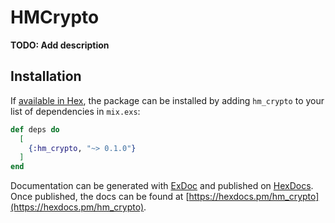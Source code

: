 # HMCrypto

**TODO: Add description**

## Installation

If [available in Hex](https://hex.pm/docs/publish), the package can be installed
by adding `hm_crypto` to your list of dependencies in `mix.exs`:

```elixir
def deps do
  [
    {:hm_crypto, "~> 0.1.0"}
  ]
end
```

Documentation can be generated with [ExDoc](https://github.com/elixir-lang/ex_doc)
and published on [HexDocs](https://hexdocs.pm). Once published, the docs can
be found at [https://hexdocs.pm/hm_crypto](https://hexdocs.pm/hm_crypto).


